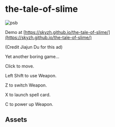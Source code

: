 # the-tale-of-slime

![psb](https://user-images.githubusercontent.com/4198311/61457037-15f5d180-a99a-11e9-8d8e-a401671ad82d.png)

Demo at [https://skyzh.github.io/the-tale-of-slime/](https://skyzh.github.io/the-tale-of-slime/)

(Credit Jiajun Du for this ad)

Yet another boring game...

Click to move.

Left Shift to use Weapon.

Z to switch Weapon.

X to launch spell card.

C to power up Weapon.

## Assets
